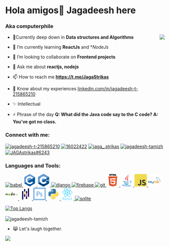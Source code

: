 <h1 align="left">Hola amigos👋 Jagadeesh here</h1>
<h3 align="left">Aka computerphile</h3>
<img align="right"  height="200" src="https://media0.giphy.com/media/qgQUggAC3Pfv687qPC/giphy.gif?cid=ecf05e47tu9tsj1d12epgpe4f3r911e4uwsz1bp4i20idifu&rid=giphy.gif&ct=g">

- 🔧Currently deep down in **Data structures and Algorithms**

- 🌱 I’m currently learning **ReactJs** and **NodeJs*

- 🤝 I’m looking to collaborate on **Frontend projects**

- 💬 Ask me about **reactjs, nodejs**

- 📫 How to reach me **https://t.me/JagaStrikas**

- 📄 Know about my experiences [linkedin.com/in/jagadeesh-t-215865210](linkedin.com/in/jagadeesh-t-215865210)

- ✨ Intellectual

- ⚡ Phrase of the day **Q: What did the Java code say to the C code? A: You’ve got no class.**

<h3 align="left">Connect with me:</h3>
<p align="left">
<a href="https://linkedin.com/in/jagadeesh-t-215865210" target="blank"><img align="center" src="https://raw.githubusercontent.com/rahuldkjain/github-profile-readme-generator/master/src/images/icons/Social/linked-in-alt.svg" alt="jagadeesh-t-215865210" height="30" width="40" /></a>
<a href="https://stackoverflow.com/users/16022422" target="blank"><img align="center" src="https://raw.githubusercontent.com/rahuldkjain/github-profile-readme-generator/master/src/images/icons/Social/stack-overflow.svg" alt="16022422" height="30" width="40" /></a>
<a href="https://instagram.com/jaga_.strikas" target="blank"><img align="center" src="https://raw.githubusercontent.com/rahuldkjain/github-profile-readme-generator/master/src/images/icons/Social/instagram.svg" alt="jaga_.strikas" height="30" width="40" /></a>
<a href="https://www.leetcode.com/jagadeesh-tamizh" target="blank"><img align="center" src="https://raw.githubusercontent.com/rahuldkjain/github-profile-readme-generator/master/src/images/icons/Social/leet-code.svg" alt="jagadeesh-tamizh" height="30" width="40" /></a>
<a href="https://discord.gg/JAGAstrikas#6243" target="blank"><img align="center" src="https://raw.githubusercontent.com/rahuldkjain/github-profile-readme-generator/master/src/images/icons/Social/discord.svg" alt="JAGAstrikas#6243" height="30" width="40" /></a>
</p>

<h3 align="left">Languages and Tools:</h3>
<p align="left">  <a href="https://babeljs.io/" target="_blank" rel="noreferrer"> <img src="https://www.vectorlogo.zone/logos/babeljs/babeljs-icon.svg" alt="babel" width="40" height="40"/> </a> </a> <a href="https://www.cprogramming.com/" target="_blank" rel="noreferrer"> <img src="https://raw.githubusercontent.com/devicons/devicon/master/icons/c/c-original.svg" alt="c" width="40" height="40"/> </a> <a href="https://www.w3schools.com/cpp/" target="_blank" rel="noreferrer"> <img src="https://raw.githubusercontent.com/devicons/devicon/master/icons/cplusplus/cplusplus-original.svg" alt="cplusplus" width="40" height="40"/> </a> <a href="https://www.djangoproject.com/" target="_blank" rel="noreferrer"> <img src="https://cdn.worldvectorlogo.com/logos/django.svg" alt="django" width="40" height="40"/> </a> <a href="https://firebase.google.com/" target="_blank" rel="noreferrer"> <img src="https://www.vectorlogo.zone/logos/firebase/firebase-icon.svg" alt="firebase" width="40" height="40"/> </a> <a href="https://git-scm.com/" target="_blank" rel="noreferrer"> <img src="https://www.vectorlogo.zone/logos/git-scm/git-scm-icon.svg" alt="git" width="40" height="40"/> </a> <a href="https://www.w3.org/html/" target="_blank" rel="noreferrer"> <img src="https://raw.githubusercontent.com/devicons/devicon/master/icons/html5/html5-original-wordmark.svg" alt="html5" width="40" height="40"/> </a> <a href="https://www.java.com" target="_blank" rel="noreferrer"> <img src="https://raw.githubusercontent.com/devicons/devicon/master/icons/java/java-original.svg" alt="java" width="40" height="40"/> </a> <a href="https://developer.mozilla.org/en-US/docs/Web/JavaScript" target="_blank" rel="noreferrer"> <img src="https://raw.githubusercontent.com/devicons/devicon/master/icons/javascript/javascript-original.svg" alt="javascript" width="40" height="40"/> </a> <a href="https://www.mysql.com/" target="_blank" rel="noreferrer"> <img src="https://raw.githubusercontent.com/devicons/devicon/master/icons/mysql/mysql-original-wordmark.svg" alt="mysql" width="40" height="40"/> </a> <a href="https://nodejs.org" target="_blank" rel="noreferrer"> <img src="https://raw.githubusercontent.com/devicons/devicon/master/icons/nodejs/nodejs-original-wordmark.svg" alt="nodejs" width="40" height="40"/> </a> <a href="https://pandas.pydata.org/" target="_blank" rel="noreferrer"> <img src="https://raw.githubusercontent.com/devicons/devicon/2ae2a900d2f041da66e950e4d48052658d850630/icons/pandas/pandas-original.svg" alt="pandas" width="40" height="40"/> </a> <a href="https://www.photoshop.com/en" target="_blank" rel="noreferrer"> <img src="https://raw.githubusercontent.com/devicons/devicon/master/icons/photoshop/photoshop-line.svg" alt="photoshop" width="40" height="40"/> </a> <a href="https://www.python.org" target="_blank" rel="noreferrer"> <img src="https://raw.githubusercontent.com/devicons/devicon/master/icons/python/python-original.svg" alt="python" width="40" height="40"/> </a> <a href="https://reactjs.org/" target="_blank" rel="noreferrer"> <img src="https://raw.githubusercontent.com/devicons/devicon/master/icons/react/react-original-wordmark.svg" alt="react" width="40" height="40"/> </a>  <a href="https://www.sqlite.org/" target="_blank" rel="noreferrer"> <img src="https://www.vectorlogo.zone/logos/sqlite/sqlite-icon.svg" alt="sqlite" width="40" height="40"/> </a>  </p>


[![Top Langs](https://github-readme-stats.vercel.app/api/top-langs/?username=jagadeesh-tamizh&layout=compact)](https://github.com/anuraghazra/github-readme-stats)

<p><img align="center" src="https://github-readme-streak-stats.herokuapp.com/?user=jagadeesh-tamizh&" alt="jagadeesh-tamizh" /></p>


- 😹 Let's laugh together.
<img align="left" src="https://media2.giphy.com/media/wcgn5fVDjvR7pdvz4C/200.webp?cid=ecf05e4766lshbkatngv08nnwbju3uthguhqq8w1wwj47po6&rid=200.webp&ct=g">


